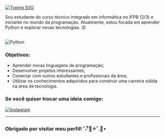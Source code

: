 <a href="https://git.io/typing-svg"><img src="https://readme-typing-svg.demolab.com?font=Courier+New&size=22&duration=5005&pause=1000&color=FFF02B&center=verdadeiro&vCenter=falso&repeat=verdadeiro&random=falso&width=435&lines=Ol%C3%A1!+Eu+sou+M%C3%A1rcia+Vit%C3%B3ria." alt="Typing SVG" /></a> 

Sou estudante do curso técnico integrado em informática no IFPB (2/3) e iniciante no mundo da programação. Atualmente, estou focada em aprender Python e explorar novas tecnologias. 😊

<div style="display: inline_block"><br/>
  <img align="center" alt="Python" src="https://img.shields.io/badge/Python-3776AB?style=for-the-badge&logo=python&logoColor=white" />
</div>

### Objetivos:
- Aprender novas linguagens de programação;
- Desenvolver projetos interessantes;
- Conectar com outros estudantes e profissionais da área;
- Utilizar os conhecimentos adquiridos para construir uma carreira sólida na área de tecnologia.

### Se você quiser trocar uma ideia comigo:
[![Instagram](https://img.shields.io/badge/Instagram-E4405F?style=for-the-badge&logo=instagram&logoColor=white)](https://instagram.com/mvap05)

---
### Obrigado por visitar meu perfil! ˚˖𓍢ִ໋🍃✧˚.💚⋆
